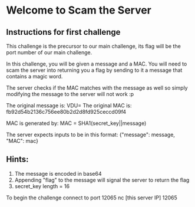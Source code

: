 # Welcome to Scam the Server

## Instructions for first challenge

This challenge is the precursor to our main challenge, its flag will be the port number of our main challenge.

In this challenge, you will be given a message and a MAC. You will need to scam the server into returning you a flag by sending to it a message that contains a magic word.

The server checks if the MAC matches with the message as well so simply modifying the message to the server will not work :p

The original message is: VDU=
The original MAC is: fb92d54b2136c756ee80b2d2d8fd925ceccd09f4

MAC is generated by: MAC = SHA1(secret_key||message)

The server expects inputs to be in this format: {"message": message, "MAC": mac}

## Hints:

1. The message is encoded in base64
2. Appending "flag" to the message will signal the server to return the flag
3. secret_key length = 16

To begin the challenge connect to port 12065
nc [this server IP] 12065
